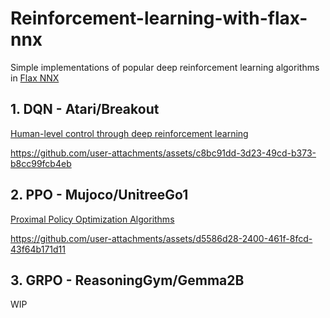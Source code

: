 # Reinforcement-learning-with-flax-nnx


Simple implementations of popular deep reinforcement learning algorithms in [Flax NNX](https://flax.readthedocs.io/en/v0.8.3/experimental/nnx/index.html)


## 1. DQN - Atari/Breakout

[Human-level control through deep reinforcement learning](https://web.stanford.edu/class/psych209/Readings/MnihEtAlHassibis15NatureControlDeepRL.pdf)

https://github.com/user-attachments/assets/c8bc91dd-3d23-49cd-b373-b8cc99fcb4eb


## 2. PPO - Mujoco/UnitreeGo1

[Proximal Policy Optimization Algorithms](https://arxiv.org/abs/1707.06347)

https://github.com/user-attachments/assets/d5586d28-2400-461f-8fcd-43f64b171d11

## 3. GRPO - ReasoningGym/Gemma2B

WIP




